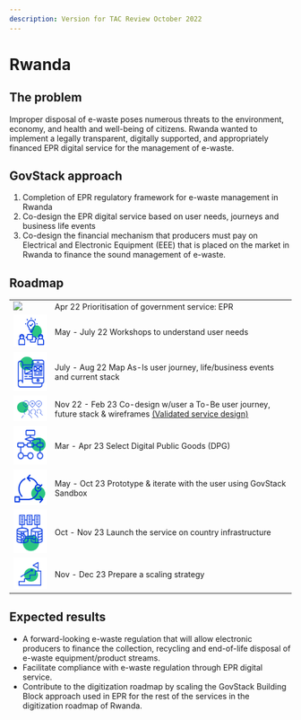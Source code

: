 ```yaml
---
description: Version for TAC Review October 2022
---
```


# Rwanda

## The problem

Improper disposal of e-waste poses numerous threats to the environment, economy, and health and well-being of citizens. Rwanda wanted to implement a legally transparent, digitally supported, and appropriately financed EPR digital service for the management of e-waste.

## GovStack approach

1. Completion of EPR regulatory framework for e-waste management in Rwanda
2. Co-design the EPR digital service based on user needs, journeys and business life events
3. Co-design the financial mechanism that producers must pay on Electrical and Electronic Equipment (EEE) that is placed on the market in Rwanda to finance the sound management of e-waste.

## Roadmap

|                                                                                   |                                                                                                                                                                                                                                                           |
| --------------------------------------------------------------------------------- | --------------------------------------------------------------------------------------------------------------------------------------------------------------------------------------------------------------------------------------------------------- |
| ![](../../../.gitbook/assets/Screenshot\_2023-03-28\_170152-removebg-preview.png) | Apr 22 Prioritisation of government service: EPR                                                                                                                                                                                                          |
| ![](<../../../.gitbook/assets/image (7) (1).png>)                                 | May - July 22 Workshops to understand user needs                                                                                                                                                                                                          |
| ![](<../../../.gitbook/assets/image (11) (1).png>)                                | July - Aug 22 Map As-Is user journey, life/business events and current stack                                                                                                                                                                              |
| ![](<../../../.gitbook/assets/image (16) (1).png>)                                | Nov 22 - Feb 23 Co-design w/user a To-Be user journey, future stack & wireframes [(Validated service design)](https://docs.google.com/presentation/d/1ccGtd9eAQPtPZtgwCcCg3uk8lwbhHfEJ/edit?usp=sharing\&ouid=107531587157017296326\&rtpof=true\&sd=true) |
| ![](<../../../.gitbook/assets/image (8).png>)                                     | Mar - Apr 23 Select Digital Public Goods (DPG)                                                                                                                                                                                                            |
| ![](<../../../.gitbook/assets/image (9) (1).png>)                                 | May - Oct 23 Prototype & iterate with the user using GovStack Sandbox                                                                                                                                                                                     |
| ![](<../../../.gitbook/assets/image (14) (1).png>)                                | Oct - Nov 23 Launch the service on country infrastructure                                                                                                                                                                                                 |
| ![](<../../../.gitbook/assets/image (13) (1).png>)                                | Nov - Dec 23 Prepare a scaling strategy                                                                                                                                                                                                                   |

## Expected results

* A forward-looking e-waste regulation that will allow electronic producers to finance the collection, recycling and end-of-life disposal of e-waste equipment/product streams.&#x20;
* Facilitate compliance with e-waste regulation through EPR digital service.&#x20;
* Contribute to the digitization roadmap by scaling the GovStack Building Block approach used in EPR for the rest of the services in the digitization roadmap of Rwanda.
